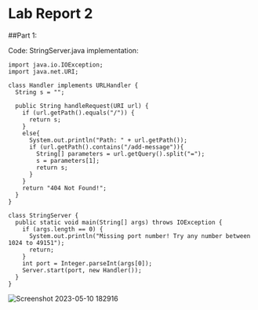 # Lab Report 2

##Part 1:

Code: StringServer.java implementation:

```
import java.io.IOException;
import java.net.URI;

class Handler implements URLHandler {
  String s = "";

  public String handleRequest(URI url) {
    if (url.getPath().equals("/")) {
      return s;
    }
    else{
      System.out.println("Path: " + url.getPath());
      if (url.getPath().contains("/add-message")){
        String[] parameters = url.getQuery().split("=");
        s = parameters[1];
        return s;
      }
    }
    return "404 Not Found!";
  }
}

class StringServer {
  public static void main(String[] args) throws IOException {
    if (args.length == 0) {
      System.out.println("Missing port number! Try any number between 1024 to 49151");
      return;
    }
    int port = Integer.parseInt(args[0]);
    Server.start(port, new Handler());
  }
}
```


![Screenshot 2023-05-10 182916](https://github.com/b1luu/cse15l-lab-reports/assets/120772535/65c2f6a0-b949-4061-ad66-504b8b8cb3ab)



